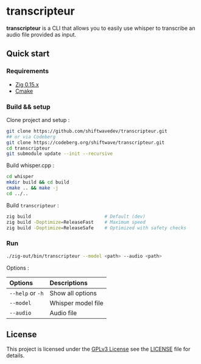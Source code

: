 # transcripteur

**transcripteur** is a CLI that allows you to easily use whisper to transcribe an audio file provided as input.

## Quick start

### Requirements

- [Zig 0.15.x](https://ziglang.org/)
- [Cmake](https://cmake.org/)

### Build && setup

Clone project and setup :

```sh
git clone https://github.com/shiftwavedev/transcripteur.git
## or via Codeberg
git clone https://codeberg.org/shiftwave/transcripteur.git
cd transcripteur
git submodule update --init --recursive
```

Build whisper.cpp :

```sh
cd whisper
mkdir build && cd build
cmake .. && make -j
cd ../..
```

Build `transcripteur` :

```sh
zig build                           # Default (dev)
zig build -Doptimize=ReleaseFast    # Maximum speed
zig build -Doptimize=ReleaseSafe    # Optimized with safety checks
```

### Run

```sh
./zig-out/bin/transcripteur --model <path> --audio <path>
```

Options :

| Options | Descriptions |
| :-- | :-- |
| `--help` or `-h` | Show all options |
| `--model` | Whisper model file |
| `--audio` | Audio file |

## License

This project is licensed under the [GPLv3 License](./LICENSE) see the [LICENSE](./LICENSE) file for details.

